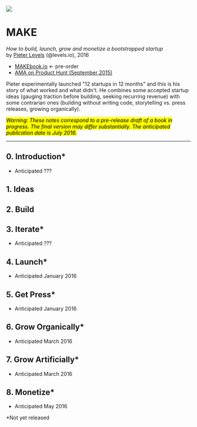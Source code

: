 ![](cover.png)

# MAKE

*How to build, launch, grow and monetize a bootstrapped startup*<br>
by [Pieter Levels](https://levels.io/) (@levels.io), 2016

- [MAKEbook.io](https://makebook.io/) &larr; pre-order
- [AMA on Product Hunt (September 2015)](https://www.producthunt.com/live/pieter-levels)

Pieter experimentally launched "12 startups in 12 months" and this is his story of what worked and what didn't.  He combines some accepted startup ideas (gauging traction before building, seeking recurring revenue) with some contrarian ones (building without writing code, storytelling vs. press releases, growing organically).

<mark>*Warning: These notes correspond to a pre-release draft of a book in progress.  The final version may differ substantially.  The anticipated publication date is July 2016.*</mark>

---

## 0. Introduction*

- Anticipated ???

## 1. Ideas

## 2. Build

## 3. Iterate*

- Anticipated ???

## 4. Launch*

- Anticipated January 2016

## 5. Get Press*

- Anticipated January 2016

## 6. Grow Organically*

- Anticipated March 2016

## 7. Grow Artificially*

- Anticipated March 2016

## 8. Monetize*

- Anticipated May 2016

*Not yet released
